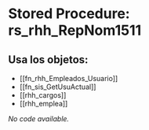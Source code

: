 # Stored Procedure: rs_rhh_RepNom1511

## Usa los objetos:
- [[fn_rhh_Empleados_Usuario]]
- [[fn_sis_GetUsuActual]]
- [[rhh_cargos]]
- [[rhh_emplea]]

*No code available.*
